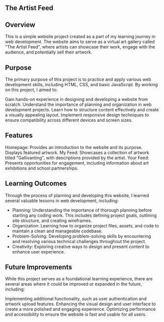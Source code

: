 ## The Artist Feed
## Overview
This is a simple website project created as a part of my learning journey in web development. The website aims to serve as a virtual art gallery called "The Artist Feed", where artists can showcase their work, engage with the audience, and potentially sell their artwork.

## Purpose
The primary purpose of this project is to practice and apply various web development skills, including HTML, CSS, and basic JavaScript. By working on this project, I aimed to:

Gain hands-on experience in designing and developing a website from scratch.
Understand the importance of planning and organization in web development projects.
Learn how to structure content effectively and create a visually appealing layout.
Implement responsive design techniques to ensure compatibility across different devices and screen sizes.

## Features
Homepage: Provides an introduction to the website and its purpose. Displays featured artwork.
My Feed: Showcases a collection of artwork titled "Gallivanting", with descriptions provided by the artist.
Your Feed: Presents opportunities for engagement, including information about art exhibitions and school partnerships.

## Learning Outcomes
Through the process of planning and developing this website, I learned several valuable lessons in web development, including:

- Planning: Understanding the importance of thorough planning before starting any coding work. This includes defining project goals, outlining site structure, and creating wireframes.
- Organization: Learning how to organize project files, assets, and code to maintain a clean and manageable codebase.
- Problem-Solving: Developing problem-solving skills by encountering and resolving various technical challenges throughout the project.
- Creativity: Exploring creative ways to design and present content to enhance user experience.


##  Future Improvements
While this project serves as a foundational learning experience, there are several areas where it could be improved or expanded in the future, including:

Implementing additional functionality, such as user authentication and artwork upload features.
Enhancing the visual design and user interface to create a more polished and engaging experience.
Optimizing performance and accessibility to ensure the website is fast and usable for all users.
